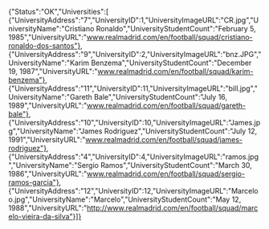 {"Status":"OK","Universities":[
{"UniversityAddress":"7","UniversityID":1,"UniversityImageURL":"CR.jpg","UniversityName":"Cristiano Ronaldo","UniversityStudentCount":"February 5, 1985","UniversityURL":"www.realmadrid.com/en/football/squad/cristiano-ronaldo-dos-santos"},
{"UniversityAddress":"9","UniversityID":2,"UniversityImageURL":"bnz.JPG","UniversityName":"Karim Benzema","UniversityStudentCount":"December 19, 1987","UniversityURL":"www.realmadrid.com/en/football/squad/karim-benzema"},
{"UniversityAddress":"11","UniversityID":11,"UniversityImageURL":"bill.jpg","UniversityName":"Gareth Bale","UniversityStudentCount":"July 16, 1989","UniversityURL":"www.realmadrid.com/en/football/squad/gareth-bale"},
{"UniversityAddress":"10","UniversityID":10,"UniversityImageURL":"James.jpg","UniversityName":"James Rodriguez","UniversityStudentCount":"July 12, 1991","UniversityURL":"www.realmadrid.com/en/football/squad/james-rodriguez"},
{"UniversityAddress":"4","UniversityID":4,"UniversityImageURL":"ramos.jpg","UniversityName":"Sergio Ramos","UniversityStudentCount":"March 30, 1986","UniversityURL":"www.realmadrid.com/en/football/squad/sergio-ramos-garcia"},
{"UniversityAddress":"12","UniversityID":12,"UniversityImageURL":"Marceloo.jpg","UniversityName":"Marcelo","UniversityStudentCount":"May 12, 1988","UniversityURL":"http://www.realmadrid.com/en/football/squad/marcelo-vieira-da-silva"}]}
